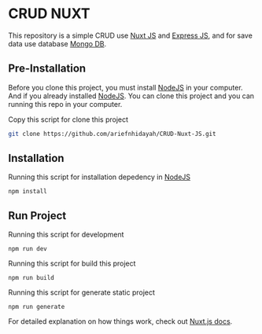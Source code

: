 # CRUD NUXT
This repository is a simple CRUD use [Nuxt JS](https://nuxtjs.org/) and [Express JS](https://expressjs.com/), and for save data use database [Mongo DB](https://www.mongodb.com/).

## Pre-Installation
Before you clone this project, you must install [NodeJS](https://nodejs.org/en/) in your computer. And if you already installed [NodeJS](https://nodejs.org/en/). You can clone this project and you can running this repo in your computer.

Copy this script for clone this project
``` bash
git clone https://github.com/ariefnhidayah/CRUD-Nuxt-JS.git
```

## Installation
Running this script for installation depedency in [NodeJS](https://nodejs.org/en/)
```
npm install
```
## Run Project
Running this script for development
```
npm run dev
```

Running this script for build this project
```
npm run build
```

Running this script for generate static project
```
npm run generate
```

For detailed explanation on how things work, check out [Nuxt.js docs](https://nuxtjs.org).
